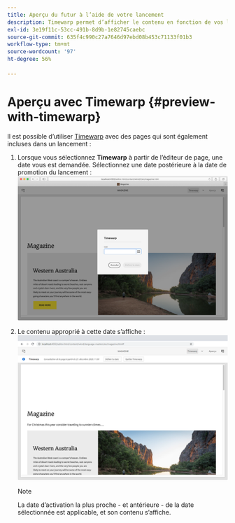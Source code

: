 ```yaml
---
title: Aperçu du futur à l’aide de votre lancement
description: Timewarp permet d’afficher le contenu en fonction de vos lancements.
exl-id: 3e19f11c-53cc-491b-8d9b-1e82745caebc
source-git-commit: 635f4c990c27a7646d97ebd08b453c71133f01b3
workflow-type: tm+mt
source-wordcount: '97'
ht-degree: 56%

---
```


# Aperçu avec Timewarp {#preview-with-timewarp}

Il est possible d’utiliser [Timewarp](/help/sites-cloud/authoring/features/page-versions.md#timewarp) avec des pages qui sont également incluses dans un lancement :

1. Lorsque vous sélectionnez **Timewarp** à partir de l’éditeur de page, une date vous est demandée. Sélectionnez une date postérieure à la date de promotion du lancement :
   ![Navigation dans le lancement à partir de l’éditeur de page](/help/sites-cloud/authoring/assets/launches-timewarp-01.png)

1. Le contenu approprié à cette date s’affiche :
   ![Navigation dans le lancement à partir de l’éditeur de page](/help/sites-cloud/authoring/assets/launches-timewarp-02.png)

   >[!NOTE]
   >
   >La date d’activation la plus proche - et antérieure - de la date sélectionnée est applicable, et son contenu s’affiche.

